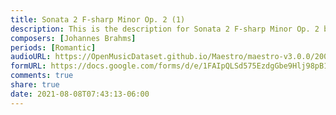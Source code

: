```yaml
---
title: Sonata 2 F-sharp Minor Op. 2 (1)
description: This is the description for Sonata 2 F-sharp Minor Op. 2 by Johannes Brahms
composers: [Johannes Brahms]
periods: [Romantic]
audioURL: https://OpenMusicDataset.github.io/Maestro/maestro-v3.0.0/2009/MIDI-Unprocessed_15_R1_2009_01-02_ORIG_MID--AUDIO_15_R1_2009_15_R1_2009_02_WAV.midi
formURL: https://docs.google.com/forms/d/e/1FAIpQLSd575EzdgGbe9Hlj98pB1C2M4mN5SelGPhJbN8Vby5cKSiv-g/viewform
comments: true
share: true
date: 2021-08-08T07:43:13-06:00
---
```


